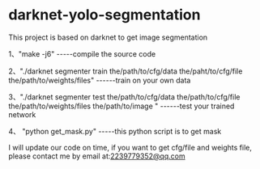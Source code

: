 ﻿# darknet-yolo-segmentation
This project is based on darknet to get image segmentation


1、"make -j6"         -----compile the source code



2、"./darknet segmenter train the/path/to/cfg/data the/paht/to/cfg/file the/path/to/weights/files"   ------train on your own data



3、"./darknet segmenter test the/path/to/cfg/data the/path/to/cfg/file the/path/to/weights/files the/path/to/image "  ------test your trained network



4、 "python get_mask.py"         -----this python script is to get mask

I will update our code on time, if you want to get cfg/file and weights file, please contact me by email at:2239779352@qq.com
